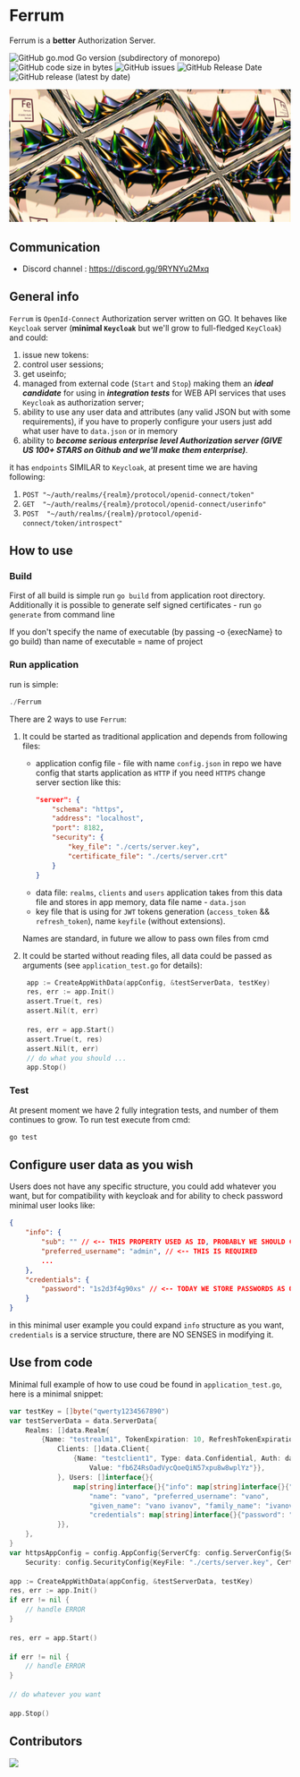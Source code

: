# Ferrum

Ferrum is a **better** Authorization Server.

![GitHub go.mod Go version (subdirectory of monorepo)](https://img.shields.io/github/go-mod/go-version/wissance/Ferrum?style=plastic) 
![GitHub code size in bytes](https://img.shields.io/github/languages/code-size/wissance/Ferrum?style=plastic) 
![GitHub issues](https://img.shields.io/github/issues/wissance/Ferrum?style=plastic)
![GitHub Release Date](https://img.shields.io/github/release-date/wissance/Ferrum) 
![GitHub release (latest by date)](https://img.shields.io/github/downloads/wissance/Ferrum/v0.9.0/total?style=plastic)

![Ferrum: A better Auth Server](/img/ferrum_cover.png)

## Communication

* Discord channel : https://discord.gg/9RYNYu2Mxq

## General info

`Ferrum` is `OpenId-Connect` Authorization server written on GO. It behaves like `Keycloak` server (**minimal `Keycloak`**
 but we'll grow to full-fledged `KeyCloak`) and could:

1. issue new tokens:
2. control user sessions;
3. get useinfo;
4. managed from external code (`Start` and `Stop`) making them an ***ideal candidate*** for using in ***integration
   tests*** for WEB API services that uses `Keycloak` as authorization server;
5. ability to use any user data and attributes (any valid JSON but with some requirements), if you have to
   properly configure your users just add what user have to `data.json` or in memory
6. ability to ***become serious enterprise level Authorization server (GIVE US 100+ STARS on Github
   and we'll make them enterprise)***.

it has `endpoints` SIMILAR to `Keycloak`, at present time we are having following:
1. `POST "~/auth/realms/{realm}/protocol/openid-connect/token"`
2. `GET  "~/auth/realms/{realm}/protocol/openid-connect/userinfo"`
3. `POST  "~/auth/realms/{realm}/protocol/openid-connect/token/introspect"`

## How to use

### Build

First of all build is simple run `go build` from application root directory. Additionally it is possible
to generate self signed certificates - run `go generate` from command line

If you don't specify the name of executable (by passing -o {execName} to go build) than name of executable = name of project

### Run application

run is simple:
```ps1
./Ferrum
```

There are 2 ways to use `Ferrum`:
1. It could be started as traditional application and depends from following files:
      - application config file - file with name `config.json` in repo we have config that starts
        application as `HTTP` if you need `HTTPS` change server section like this:
        ```json
        "server": {
            "schema": "https",
            "address": "localhost",
            "port": 8182,
            "security": {
                "key_file": "./certs/server.key",
                "certificate_file": "./certs/server.crt"
            }
        }
        ```
      - data file: `realms`, `clients` and `users` application takes from this data file and stores in 
        app memory, data file name - `data.json`
      - key file that is using for `JWT` tokens generation (`access_token` && `refresh_token`), 
        name `keyfile` (without extensions).
   
   Names are standard, in future we allow to pass own files from cmd
2. It could be started without reading files, all data could be passed as arguments (see 
   `application_test.go` for details):
   ```go
    app := CreateAppWithData(appConfig, &testServerData, testKey)
	res, err := app.Init()
	assert.True(t, res)
	assert.Nil(t, err)

	res, err = app.Start()
	assert.True(t, res)
	assert.Nil(t, err)
	// do what you should ...
	app.Stop()
   ```

### Test
At present moment we have 2 fully integration tests, and number of them continues to grow. To run test execute from cmd:
```ps1
go test
```

## Configure user data as you wish

Users does not have any specific structure, you could add whatever you want, but for compatibility
with keycloak and for ability to check password minimal user looks like:
```json
{
    "info": {
        "sub": "" // <-- THIS PROPERTY USED AS ID, PROBABLY WE SHOULD CHANGE THIS TO ID
        "preferred_username": "admin", // <-- THIS IS REQUIRED
        ...
    },
    "credentials": {
        "password": "1s2d3f4g90xs" // <-- TODAY WE STORE PASSWORDS AS OPENED
    }
}
```

in this minimal user example you could expand `info` structure as you want, `credentials` is a service structure,
there are NO SENSES in modifying it.

## Use from code

Minimal full example of how to use coud be found in `application_test.go`, here is a minimal snippet:

```go
var testKey = []byte("qwerty1234567890")
var testServerData = data.ServerData{
	Realms: []data.Realm{
		{Name: "testrealm1", TokenExpiration: 10, RefreshTokenExpiration: 5,
			Clients: []data.Client{
				{Name: "testclient1", Type: data.Confidential, Auth: data.Authentication{Type: data.ClientIdAndSecrets,
					Value: "fb6Z4RsOadVycQoeQiN57xpu8w8wplYz"}},
			}, Users: []interface{}{
				map[string]interface{}{"info": map[string]interface{}{"sub": "667ff6a7-3f6b-449b-a217-6fc5d9ac0723",
					"name": "vano", "preferred_username": "vano",
					"given_name": "vano ivanov", "family_name": "ivanov", "email_verified": true},
					"credentials": map[string]interface{}{"password": "1234567890"}},
			}},
	},
}
var httpsAppConfig = config.AppConfig{ServerCfg: config.ServerConfig{Schema: config.HTTPS, Address: "127.0.0.1", Port: 8672,
	Security: config.SecurityConfig{KeyFile: "./certs/server.key", CertificateFile: "./certs/server.crt"}}}
	
app := CreateAppWithData(appConfig, &testServerData, testKey)
res, err := app.Init()
if err != nil {
	// handle ERROR
}

res, err = app.Start() 

if err != nil {
	// handle ERROR
}

// do whatever you want

app.Stop()
```

## Contributors

<a href="https://github.com/Wissance/Ferrum/graphs/contributors">
  <img src="https://contrib.rocks/image?repo=Wissance/Ferrum" />
</a>
